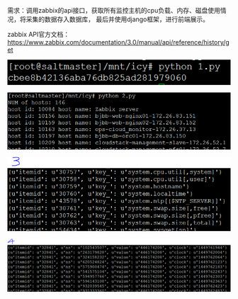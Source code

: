 需求：调用zabbix的api接口，获取所有监控主机的cpu负载、内存、磁盘使用情况，将采集的数据存入数据库，
	  最后并使用django框架，进行前端展示。


zabbix  API官方文档：https://www.zabbix.com/documentation/3.0/manual/api/reference/history/get

![tt](media/a1.PNG)

![tt](media/a2.PNG)

![tt](media/a3.PNG)

![tt](media/a4.PNG)
